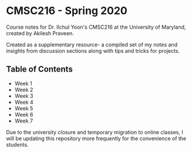 # CMSC216 - Spring 2020

Course notes for Dr. Ilchul Yoon's CMSC216 at the University of Maryland, created by Akilesh Praveen.

Created as a supplementary resource- a compiled set of my notes and insights from discussion sections along with tips and tricks for projects.

## Table of Contents
* Week 1
* Week 2
* Week 3
* Week 4
* Week 5
* Week 6
* Week 7

Due to the university closure and temporary migration to online classes, I will be updating this repository more frequently for the convenience of the students.
